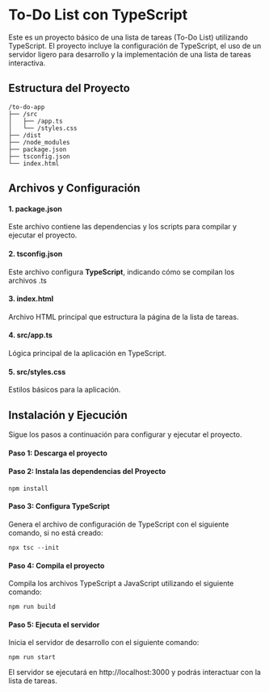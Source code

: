 # To-Do List con TypeScript

Este es un proyecto básico de una lista de tareas (To-Do List) utilizando TypeScript. El proyecto incluye la configuración de TypeScript, el uso de un servidor ligero para desarrollo y la implementación de una lista de tareas interactiva.

## Estructura del Proyecto

    /to-do-app
    ├── /src
    │   ├── /app.ts
    │   └── /styles.css
    ├── /dist
    ├── /node_modules
    ├── package.json
    ├── tsconfig.json
    └── index.html


## Archivos y Configuración
#### 1. package.json
Este archivo contiene las dependencias y los scripts para compilar y ejecutar el proyecto.

#### 2. tsconfig.json
Este archivo configura **TypeScript**, indicando cómo se compilan los archivos .ts

#### 3. index.html
Archivo HTML principal que estructura la página de la lista de tareas.

#### 4. src/app.ts
Lógica principal de la aplicación en TypeScript.

#### 5. src/styles.css
Estilos básicos para la aplicación.


## Instalación y Ejecución

Sigue los pasos a continuación para configurar y ejecutar el proyecto.

#### Paso 1: Descarga el proyecto

#### Paso 2: Instala las dependencias del Proyecto
    
    npm install

#### Paso 3: Configura TypeScript
Genera el archivo de configuración de TypeScript con el siguiente comando, si no está creado:

    npx tsc --init

#### Paso 4: Compila el proyecto

Compila los archivos TypeScript a JavaScript utilizando el siguiente comando:

    npm run build

#### Paso 5: Ejecuta el servidor

Inicia el servidor de desarrollo con el siguiente comando:

    npm run start

El servidor se ejecutará en http://localhost:3000 y podrás interactuar con la lista de tareas.